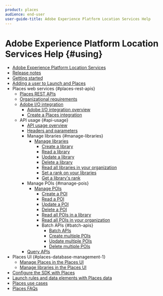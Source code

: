 ```yaml
---
product: places
audience: end-user
user-guide-title: Adobe Experience Platform Location Services Help
---
```


# Adobe Experience Platform Location Services Help {#using}

+ [Adobe Experience Platform Location Services](home.md)
+ [Release notes](release-notes.md)
+ [Getting started](getting-started.md)
+ [Adding a user to Launch and Places](adding-a-user-to-launch-places.md)
+ Places web services {#places-rest-apis}
  + [Places REST APIs](places-rest-apis/places-rest-apis.md)
  + [Organizational requirements](places-rest-apis/organizational-requirements.md)
  + [Adobe I/O integration](places-rest-apis/adobe-i-o-integration/adobe-i-o-integration.md)
    + [Adobe I/O integration overview](places-rest-apis/adobe-i-o-integration/adobe-i-o-integration.md)
    + [Create a Places integration](places-rest-apis/adobe-i-o-integration/create-a-places-integration.md)
  + API usage {#api-usage}
    + [API usage overview](places-rest-apis/api-usage/api-usage.md)
    + [Headers and parameters](places-rest-apis/api-usage/headers-and-parameters.md)
    + Manage libraries {#manage-libraries}
      + [Manage libraries](places-rest-apis/api-usage/manage-libraries/manage-libraries.md)
        + [Create a library](places-rest-apis/api-usage/manage-libraries/create-a-library.md)
        + [Read a library](places-rest-apis/api-usage/manage-libraries/read-a-library.md)
        + [Update a library](places-rest-apis/api-usage/manage-libraries/update-a-library.md)
        + [Delete a library](places-rest-apis/api-usage/manage-libraries/delete-a-library.md)
        + [Read all libraries in your organization](places-rest-apis/api-usage/manage-libraries/read-all-libraries-in-your-organization.md)
        + [Set a rank on your libraries](places-rest-apis/api-usage/manage-libraries/set-a-ran-on-your-libraries.md)
        + [Get a library's rank](places-rest-apis/api-usage/manage-libraries/get-a-librarys-rank.md)
    + Manage POIs {#manage-pois}
      + [Manage POIs](places-rest-apis/api-usage/manage-pois/manage-pois.md)
        + [Create a POI](places-rest-apis/api-usage/manage-pois/create-a-poi.md)
        + [Read a POI](places-rest-apis/api-usage/manage-pois/read-a-poi.md)
        + [Update a POI](places-rest-apis/api-usage/manage-pois/update-a-poi.md)
        + [Delete a POI](places-rest-apis/api-usage/manage-pois/delete-a-poi.md)
        + [Read all POIs in a library](places-rest-apis/api-usage/manage-pois/read-all-pois-in-a-library.md)
        + [Read all POIs in your organization](places-rest-apis/api-usage/manage-pois/read-all-pois-in-your-organization.md)
        + Batch APIs {#batch-apis}
          + [Batch APIs](places-rest-apis/api-usage/manage-pois/batch-apis.md)
          + [Create multiple POIs](places-rest-apis/api-usage/manage-pois/create-multiple-pois.md)
          + [Update multiple POIs](places-rest-apis/api-usage/manage-pois/update-multiple-pois.md)
          + [Delete multiple POIs](places-rest-apis/api-usage/manage-pois/delete-multiple-pois.md)
    + [Query APIs](places-rest-apis/api-usage/query-apis.md)
+ Places UI {#places-database-management-1}
  + [Manage Places in the Places UI](places-database-management-1/managing-pois-in-the-places-ui.md)
  + [Manage libraries in the Places UI](places-database-management-1/manage-libraries.md)
+ [Configure the SDK with Places](configure-places-in-the-sdk.md)
+ [Launch rules and data elements with Places data](rules-data-elements-places-data.md)
+ [Places use cases](places-use-cases.md)
+ [Places FAQs](places-faqs.md)